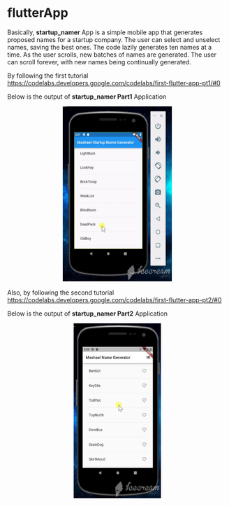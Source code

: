 # flutterApp
Basically, **startup_namer** App is a simple mobile app that generates proposed names for a startup company. The user can select and unselect names, saving the best ones. The code lazily generates ten names at a time. As the user scrolls, new batches of names are generated. The user can scroll forever, with new names being continually generated.

By following the first tutorial https://codelabs.developers.google.com/codelabs/first-flutter-app-pt1/#0

Below is the output of **startup_namer Part1** Application 

<p align="center">
  <img width="250" height="400" src="https://github.com/0xESC/flutterApp/blob/master/startup_namer_Part1.gif">
</p>

Also, by following the second tutorial https://codelabs.developers.google.com/codelabs/first-flutter-app-pt2/#0

Below is the output of **startup_namer Part2** Application 

<p align="center">
  <img width="200" height="400" src="https://github.com/0xESC/flutterApp/blob/master/startup_namer_Part2.gif">
</p>
